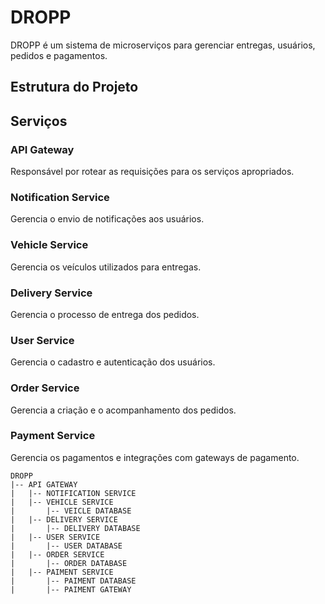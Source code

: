 # DROPP

DROPP é um sistema de microserviços para gerenciar entregas, usuários, pedidos e pagamentos.

## Estrutura do Projeto

## Serviços

### API Gateway
Responsável por rotear as requisições para os serviços apropriados.

### Notification Service
Gerencia o envio de notificações aos usuários.

### Vehicle Service
Gerencia os veículos utilizados para entregas.

### Delivery Service
Gerencia o processo de entrega dos pedidos.

### User Service
Gerencia o cadastro e autenticação dos usuários.

### Order Service
Gerencia a criação e o acompanhamento dos pedidos.

### Payment Service
Gerencia os pagamentos e integrações com gateways de pagamento.

```
DROPP
|-- API GATEWAY
|   |-- NOTIFICATION SERVICE
|   |-- VEHICLE SERVICE
|       |-- VEICLE DATABASE
|   |-- DELIVERY SERVICE
|       |-- DELIVERY DATABASE
|   |-- USER SERVICE
|       |-- USER DATABASE
|   |-- ORDER SERVICE
|       |-- ORDER DATABASE
|   |-- PAIMENT SERVICE
|       |-- PAIMENT DATABASE
|       |-- PAIMENT GATEWAY
```